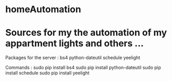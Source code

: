 # homeAutomation
# Sources for my the automation of my appartment lights and others ...
Packages for the server : bs4
                          python-dateutil
                          schedule
                          yeelight
                          
Commands : sudo pip install bs4
           sudo pip install python-dateutil
           sudo pip install schedule
           sudo pip install yeelight
                     
